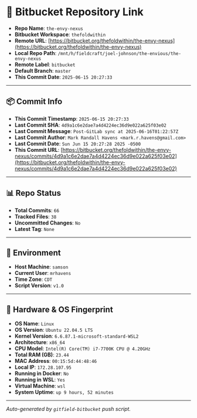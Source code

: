 # 🔗 Bitbucket Repository Link

- **Repo Name**: `the-envy-nexus`
- **Bitbucket Workspace**: `thefoldwithin`
- **Remote URL**: [https://bitbucket.org/thefoldwithin/the-envy-nexus](https://bitbucket.org/thefoldwithin/the-envy-nexus)
- **Local Repo Path**: `/mnt/h/fieldcraft/joel-johnson/the-envious/the-envy-nexus`
- **Remote Label**: `bitbucket`
- **Default Branch**: `master`
- **This Commit Date**: `2025-06-15 20:27:33`

---

## 📦 Commit Info

- **This Commit Timestamp**: `2025-06-15 20:27:33`
- **Last Commit SHA**: `4d9a1c6e2dae7a4d4224ec36d9e022a625f03e02`
- **Last Commit Message**: `Post-GitLab sync at 2025-06-16T01:22:57Z`
- **Last Commit Author**: `Mark Randall Havens <mark.r.havens@gmail.com>`
- **Last Commit Date**: `Sun Jun 15 20:27:28 2025 -0500`
- **This Commit URL**: [https://bitbucket.org/thefoldwithin/the-envy-nexus/commits/4d9a1c6e2dae7a4d4224ec36d9e022a625f03e02](https://bitbucket.org/thefoldwithin/the-envy-nexus/commits/4d9a1c6e2dae7a4d4224ec36d9e022a625f03e02)

---

## 📊 Repo Status

- **Total Commits**: `66`
- **Tracked Files**: `38`
- **Uncommitted Changes**: `No`
- **Latest Tag**: `None`

---

## 🧭 Environment

- **Host Machine**: `samson`
- **Current User**: `mrhavens`
- **Time Zone**: `CDT`
- **Script Version**: `v1.0`

---

## 🧬 Hardware & OS Fingerprint

- **OS Name**: `Linux`
- **OS Version**: `Ubuntu 22.04.5 LTS`
- **Kernel Version**: `6.6.87.1-microsoft-standard-WSL2`
- **Architecture**: `x86_64`
- **CPU Model**: `Intel(R) Core(TM) i7-7700K CPU @ 4.20GHz`
- **Total RAM (GB)**: `23.44`
- **MAC Address**: `00:15:5d:44:48:46`
- **Local IP**: `172.28.107.95`
- **Running in Docker**: `No`
- **Running in WSL**: `Yes`
- **Virtual Machine**: `wsl`
- **System Uptime**: `up 9 hours, 52 minutes`

---

_Auto-generated by `gitfield-bitbucket` push script._
